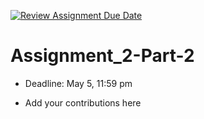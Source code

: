 [![Review Assignment Due Date](https://classroom.github.com/assets/deadline-readme-button-24ddc0f5d75046c5622901739e7c5dd533143b0c8e959d652212380cedb1ea36.svg)](https://classroom.github.com/a/oVdpkQEW)
# Assignment_2-Part-2

- Deadline: May 5, 11:59 pm

- Add your contributions here
